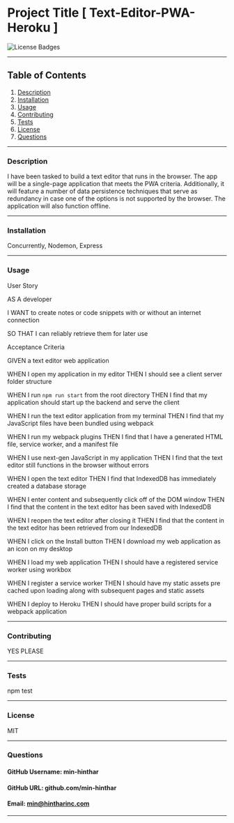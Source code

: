 # Project Title [ Text-Editor-PWA-Heroku ]
![License Badges](https://img.shields.io/badge/LICENSE-MIT-blue)

-----

## Table of Contents
1. [Description](#description)
2. [Installation](#installation)
3. [Usage](#usage)
4. [Contributing](#contributing)
5. [Tests](#tests)
6. [License](#license)
7. [Questions](#questions)

-----

### Description 
I have been tasked to build a text editor that runs in the browser. The app will be a single-page application that meets the PWA criteria. 
Additionally, it will feature a number of data persistence techniques that serve as redundancy in case one of the options is not supported by the browser. The application will also function offline.

-----

### Installation 

Concurrently, Nodemon, Express

-----

### Usage 

User Story

AS A developer

I WANT to create notes or code snippets with or without an internet connection

SO THAT I can reliably retrieve them for later use


Acceptance Criteria

GIVEN a text editor web application

WHEN I open my application in my editor
THEN I should see a client server folder structure

WHEN I run `npm run start` from the root directory
THEN I find that my application should start up the backend and serve the client

WHEN I run the text editor application from my terminal
THEN I find that my JavaScript files have been bundled using webpack

WHEN I run my webpack plugins
THEN I find that I have a generated HTML file, service worker, and a manifest file

WHEN I use next-gen JavaScript in my application
THEN I find that the text editor still functions in the browser without errors

WHEN I open the text editor
THEN I find that IndexedDB has immediately created a database storage

WHEN I enter content and subsequently click off of the DOM window
THEN I find that the content in the text editor has been saved with IndexedDB

WHEN I reopen the text editor after closing it
THEN I find that the content in the text editor has been retrieved from our IndexedDB

WHEN I click on the Install button
THEN I download my web application as an icon on my desktop

WHEN I load my web application
THEN I should have a registered service worker using workbox

WHEN I register a service worker
THEN I should have my static assets pre cached upon loading along with subsequent pages and static assets

WHEN I deploy to Heroku
THEN I should have proper build scripts for a webpack application


-----

### Contributing 
YES PLEASE

-----

### Tests 
npm test 

-----

### License 
MIT 

-----

### Questions 

#### GitHub Username: min-hinthar 

#### GitHub URL: github.com/min-hinthar

#### Email: min@hintharinc.com

-----

